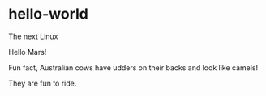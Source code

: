 # hello-world
The next Linux

Hello Mars!

Fun fact, Australian cows have udders on their backs and look like camels!

They are fun to ride.
